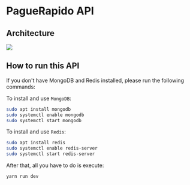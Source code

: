 # PagueRapido API

## Architecture
![](https://lh3.googleusercontent.com/QWsb90SOR3y5dSshIDr7roWvr6NshMSSXiAVRs3VRz3BruWbcIxfQo9eF4EA6VQCJPasfDzGLLSreElOiNtVnHZhYAyeqybesh1cn-5gm7Sd8G1nfwSL3hI3m0xspkTNtwFdHkr8oDCto4mFze7xJbX-2JfMAW3ox_-LG4kTs2R-M9J-8vnAl9j3Am3CaVvu4alRQbHqjY97r87UwphyqXt1jiqKHwFXAOd5HGd-cf3IlF4aT4zUXslPgRhlB80b6CmdlrFgeHqSA766SG0SNYZJwkosyNz6KDr0uTuw0U2-gz2Z-B3cSuaBbBNZ7EZBv7Kkw1dlTDeiUSnuU0Eyg16jXELn-WpzrrhqkKF6bmovCDTikdJ4dOCouJsbWgXcNL_0w0GyZtWDL6rfw1OA8ksIG9xrwg5xz3wEnZHvPuywdJmVvNWFRfBPG3eFC7HUypFbESeTk_KXzlDW5gB5Z0SSR7B0UVXDAfqNRiui9470C7h9mHlRq6kQg7KxBYNZI5Qz-XyDVLiIaPah5h-ngg-MSs0Lm6Dohr2D2i-MkjGuYEjF5eNx0YqsqvZKaFr90GBJ_MCtM-jzXkBBOcwwR1_WTEIsKB1u3a-dscl8lY5H_IKjJWmgTgKozMp6IYG6mM7elumCjw-HHdI2vMc3xc1PmYWYNCFn=w940-h705-no)

## How to run this API

If you don't have MongoDB and Redis installed, please run the following commands:

To install and use `MongoDB`:


```bash
sudo apt install mongodb
sudo systemctl enable mongodb
sudo systemctl start mongodb
```


To install and use `Redis`:


```bash
sudo apt install redis
sudo systemctl enable redis-server
sudo systemctl start redis-server
```


After that, all you have to do is execute:


```bash
yarn run dev
```
